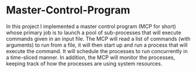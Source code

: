 # Master-Control-Program

In this project I implemented a master control program (MCP for short) whose primary
job is to launch a pool of sub-processes that will execute commands given in an input file. The
MCP will read a list of commands (with arguments) to run from a file, it will then start up and
run a process that will execute the command. It will schedule the processes to run
concurrently in a time-sliced manner. In addition, the MCP will monitor the processes, keeping
track of how the processes are using system resources. 
